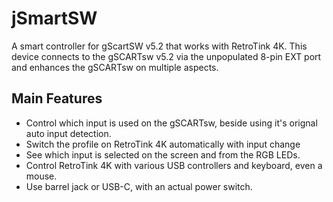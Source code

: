 # jSmartSW
A smart controller for gScartSW v5.2 that works with RetroTink 4K. This device connects to the gSCARTsw v5.2 via the unpopulated 8-pin EXT port and enhances the gSCARTsw on multiple aspects.

## Main Features

- Control which input is used on the gSCARTsw, beside using it's orignal auto input detection.
- Switch the profile on RetroTink 4K automatically with input change
- See which input is selected on the screen and from the RGB LEDs.
- Control RetroTink 4K with various USB controllers and keyboard, even a mouse.
- Use barrel jack or USB-C, with an actual power switch.
